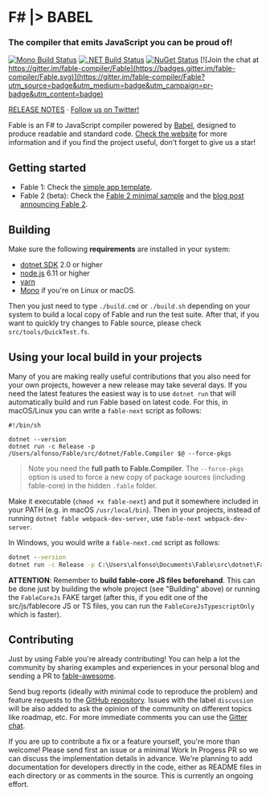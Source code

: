 #  F# |> BABEL

### The compiler that emits JavaScript you can be proud of!

[![Mono Build Status](https://travis-ci.org/fable-compiler/Fable.svg "Mono Build Status")](https://travis-ci.org/fable-compiler/Fable) [![.NET Build Status](https://ci.appveyor.com/api/projects/status/vlmyxg64my74sik5?svg=true ".NET Build Status")](https://ci.appveyor.com/project/alfonsogarciacaro/fable) [![NuGet Status](https://img.shields.io/nuget/v/dotnet-fable.svg?style=flat)](https://www.nuget.org/packages/dotnet-fable/) [![Join the chat at https://gitter.im/fable-compiler/Fable](https://badges.gitter.im/fable-compiler/Fable.svg)](https://gitter.im/fable-compiler/Fable?utm_source=badge&utm_medium=badge&utm_campaign=pr-badge&utm_content=badge)

[RELEASE NOTES](https://github.com/fable-compiler/Fable/blob/master/src/dotnet/Fable.Compiler/RELEASE_NOTES.md) · [Follow us on Twitter!](https://twitter.com/FableCompiler)

Fable is an F# to JavaScript compiler powered by [Babel](https://babeljs.io/), designed to produce readable and standard code. [Check the website](http://fable.io) for more information and if you find the project useful, don't forget to give us a star!

## Getting started

- Fable 1: Check the [simple app template](https://github.com/fable-compiler/fable-templates/blob/d1759f7058fc519485ce8bcd62521890573539c6/simple/Content/README.md).
- Fable 2 (beta): Check the [Fable 2 minimal sample](https://github.com/fable-compiler/fable2-samples/tree/0b4c6c011c1d8836cd3a650c08ab5a6ccc473ba7/minimal) and the [blog post announcing Fable 2](http://fable.io/blog/Introducing-2-0-beta.html).

## Building

Make sure the following **requirements** are installed in your system:

- [dotnet SDK](https://www.microsoft.com/net/download/core) 2.0 or higher
- [node.js](https://nodejs.org) 6.11 or higher
- [yarn](https://yarnpkg.com)
- [Mono](http://www.mono-project.com/) if you're on Linux or macOS.

Then you just need to type `./build.cmd` or `./build.sh` depending on your system to build a local copy of Fable and run the test suite. After that, if you want to quickly try changes to Fable source, please check `src/tools/QuickTest.fs`.

## Using your local build in your projects

Many of you are making really useful contributions that you also need for your own projects, however a new release may take several days. If you need the latest features the easiest way is to use `dotnet run` that will automatically build and run Fable based on latest code. For this, in macOS/Linux you can write a `fable-next` script as follows:

```shell
#!/bin/sh

dotnet --version
dotnet run -c Release -p /Users/alfonso/Fable/src/dotnet/Fable.Compiler $@ --force-pkgs
```

> Note you need the **full path to Fable.Compiler**. The `--force-pkgs` option is used to force a new copy of package sources (including fable-core) in the hidden `.fable` folder.

Make it executable (`chmod +x fable-next`) and put it somewhere included in your PATH (e.g. in macOS `/usr/local/bin`). Then in your projects, instead of running `dotnet fable webpack-dev-server`, use `fable-next webpack-dev-server`.

In Windows, you would write a `fable-next.cmd` script as follows:

```cmd
dotnet --version
dotnet run -c Release -p C:\Users\alfonso\Documents\Fable\src\dotnet\Fable.Compiler %* --force-pkgs
```

**ATTENTION**: Remember to **build fable-core JS files beforehand**. This can be done just by building the whole project (see "Building" above) or running the `FableCoreJs` FAKE target (after this, if you edit one of the src/js/fablecore JS or TS files, you can run the `FableCoreJsTypescriptOnly` which is faster).

## Contributing

Just by using Fable you're already contributing! You can help a lot the community by sharing examples and experiences in your personal blog and sending a PR to [fable-awesome](https://github.com/kunjee17/awesome-fable).

Send bug reports (ideally with minimal code to reproduce the problem) and feature requests to the [GitHub repository](https://github.com/fable-compiler/Fable/issues). Issues with the label `discussion` will be also added to ask the opinion of the community on different topics like roadmap, etc. For more immediate comments you can use the [Gitter chat](https://gitter.im/fable-compiler/Fable).

If you are up to contribute a fix or a feature yourself, you're more than welcome! Please send first an issue or a minimal Work In Progess PR so we can discuss the implementation details in advance. We're planning to add documentation for developers directly in the code, either as README files in each directory or as comments in the source. This is currently an ongoing effort.
